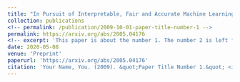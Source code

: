 ```yaml
---
title: "In Pursuit of Interpretable, Fair and Accurate Machine Learning for Criminal Recidivism Prediction "
collection: publications
<!-- permalink: /publication/2009-10-01-paper-title-number-1 -->
permalink: https://arxiv.org/abs/2005.04176
<!-- excerpt: 'This paper is about the number 1. The number 2 is left for future work.' -->
date: 2020-05-08
venue: 'Preprint'
paperurl: 'https://arxiv.org/abs/2005.04176'
citation: 'Your Name, You. (2009). &quot;Paper Title Number 1.&quot; <i>Journal 1</i>. 1(1).'
---
```


<!-- [Download paper here](http://academicpages.github.io/files/paper1.pdf) -->

<!-- Recommended citation: Your Name, You. (2009). "Paper Title Number 1." <i>Journal 1</i>. 1(1). -->